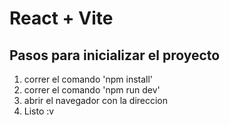 # React + Vite

## Pasos para inicializar el proyecto
1. correr el comando 'npm install'
2. correr el comando 'npm run dev'
3. abrir el navegador con la direccion
4. Listo :v